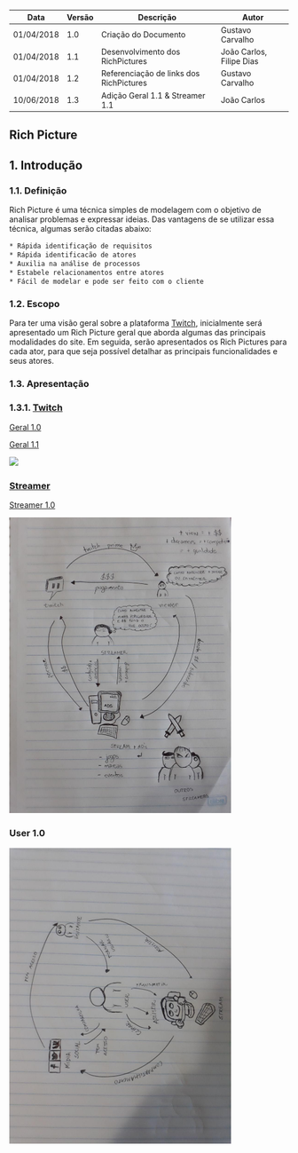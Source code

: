 |Data|Versão|Descrição|Autor|
|----|------|---------|-----|
|01/04/2018|1.0|Criação do Documento|Gustavo Carvalho|
|01/04/2018|1.1|Desenvolvimento dos RichPictures|João Carlos, Filipe Dias|
|01/04/2018|1.2|Referenciação de links dos RichPictures|Gustavo Carvalho|
|10/06/2018|1.3|Adição Geral 1.1 & Streamer 1.1|João Carlos|


## Rich Picture

## 1. Introdução

### 1.1. Definição

Rich Picture é uma técnica simples de modelagem com o objetivo de analisar problemas e expressar ideias. Das vantagens de se utilizar essa técnica, algumas serão citadas abaixo:

	* Rápida identificação de requisitos
	* Rápida identificacão de atores
	* Auxilia na análise de processos
	* Estabele relacionamentos entre atores
	* Fácil de modelar e pode ser feito com o cliente

### 1.2. Escopo

Para ter uma visão geral sobre a plataforma [Twitch](https://www.twitch.tv), inicialmente será apresentado um Rich Picture geral que aborda algumas das principais modalidades do site. Em seguida, serão apresentados os Rich Pictures para cada ator, para que seja possível detalhar as principais funcionalidades e seus atores.

### 1.3. Apresentação


### 1.3.1. [Twitch](Twitch)

[Geral 1.0](./images/rich-picture/Twitch-1.0.jpeg)

[Geral 1.1](.//images/rich-picture/Twitch-1.1.png)

<img src="./images/rich-picture/Twitch-1.2.png" width=400px>

### [Streamer](Streamer)
[Streamer 1.0](./images/rich-picture/streamer.jpeg)

<img src="./images/rich-picture/Streamer-1.0.jpg" width=400px>

### User 1.0
<img src="./images/rich-picture/rich-picture-user-1.0.jpg" width=400px>


